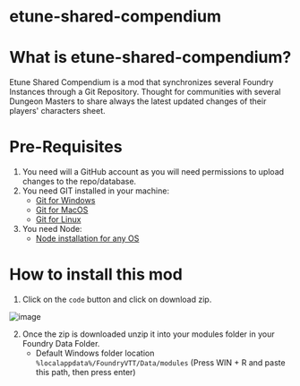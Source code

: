 # etune-shared-compendium

# What is etune-shared-compendium?
Etune Shared Compendium is a mod that synchronizes several Foundry Instances through a Git Repository. Thought for communities with several Dungeon Masters to share always the latest updated changes of their players' characters sheet.

# Pre-Requisites
1. You need will a GitHub account as you will need permissions to upload changes to the repo/database.
2. You need GIT installed in your machine:
    * [Git for Windows](https://github.com/git-for-windows/git/releases/download/v2.38.1.windows.1/Git-2.38.1-64-bit.exe)
    * [Git for MacOS](https://git-scm.com/download/mac)
    * [Git for Linux](https://git-scm.com/download/linux)
3. You need Node:
    * [Node installation for any OS](https://nodejs.org/en/download/)
   
# How to install this mod
1. Click on the `code` button and click on download zip.

![image](https://user-images.githubusercontent.com/25609497/198889217-e85ff255-2c86-482d-9ba7-e74d9fb516d6.png)

2. Once the zip is downloaded unzip it into your modules folder in your Foundry Data Folder.
    * Default Windows folder location `%localappdata%/FoundryVTT/Data/modules` (Press WIN + R and paste this path, then press enter)
